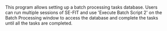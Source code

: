 This program allows setting up a batch processing tasks database. Users can run multiple sessions of SE-FIT and use 'Execute Batch Script 2' on the Batch Processing window to access the database and complete the tasks until all the tasks are completed.
